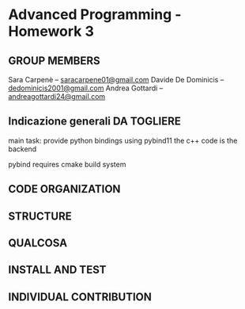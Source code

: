 # Advanced Programming - Homework 3

## GROUP MEMBERS
Sara Carpenè – saracarpene01@gmail.com Davide De Dominicis – dedominicis2001@gmail.com Andrea Gottardi – andreagottardi24@gmail.com

## Indicazione generali DA TOGLIERE

main task:
provide python bindings using pybind11
the c++ code is the backend

pybind requires cmake build system

## CODE ORGANIZATION

## STRUCTURE

## QUALCOSA

## INSTALL AND TEST

## INDIVIDUAL CONTRIBUTION
